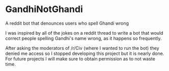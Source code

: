 # GandhiNotGhandi
A reddit bot that denounces users who spell Ghandi wrong

I was inspired by all of the jokes on a reddit thread to write a bot that would correct people spelling Gandhi's name wrong, as it happens so frequently.

After asking the moderators of /r/Civ (where I wanted to run the bot) they denied me access so I stopped developing this project but it is nearly done. For future projects I will make sure to obtain permission as to not waste time. 
